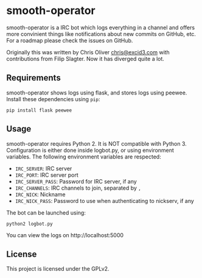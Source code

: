 # smooth-operator

smooth-operator is a IRC bot which logs everything in a channel and offers more convinient things like notifications about new commits on GitHub, etc. For a roadmap please check the issues on GitHub.

Originally this was written by Chris Oliver <chris@excid3.com> with contributions from Filip Slagter. Now it has diverged quite a lot.

## Requirements

smooth-operator shows logs using flask, and stores logs using peewee. Install these dependencies using ``pip``:

    pip install flask peewee

## Usage

smooth-operator requires Python 2. It is NOT compatible with Python 3. Configuration is either done inside logbot.py, or using environment variables. The following environment variables are respected:

- ``IRC_SERVER``: IRC server
- ``IRC_PORT``: IRC server port
- ``IRC_SERVER_PASS``: Password for IRC server, if any
- ``IRC_CHANNELS``: IRC channels to join, separated by ``,``
- ``IRC_NICK``: Nickname
- ``IRC_NICK_PASS``: Password to use when authenticating to nickserv, if any

The bot can be launched using:

    python2 logbot.py

You can view the logs on http://localhost:5000

## License

This project is licensed under the GPLv2.
